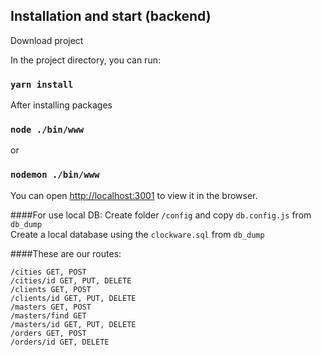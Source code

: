 
## Installation and start (backend)

Download project

In the project directory, you can run:

### `yarn install`

After installing packages

### `node ./bin/www`
or
### `nodemon ./bin/www`

You can open [http://localhost:3001](http://localhost:3001) to view it in the browser.

####For use local DB:
Create folder `/config` and copy `db.config.js` from `db_dump`  <br>
Create a local database using the `clockware.sql` from `db_dump`

####These are our routes:

`/cities GET, POST` <br>
`/cities/id GET, PUT, DELETE` <br>
`/clients GET, POST` <br>
`/clients/id GET, PUT, DELETE` <br>
`/masters GET, POST` <br>
`/masters/find GET` <br>
`/masters/id GET, PUT, DELETE` <br>
`/orders GET, POST` <br>
`/orders/id GET, DELETE` <br>


